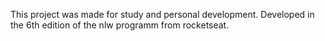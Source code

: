This project was made for study and personal development.
Developed in the 6th edition of the nlw programm from rocketseat.

